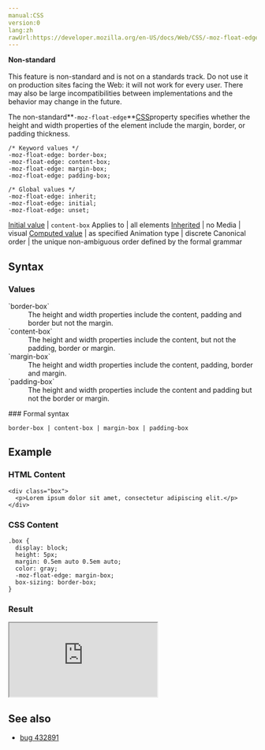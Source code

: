 ```yaml
---
manual:CSS
version:0
lang:zh
rawUrl:https://developer.mozilla.org/en-US/docs/Web/CSS/-moz-float-edge
---
```






**Non-standard**<br></br>This feature is non-standard and is not on a standards track. Do not use it on production sites facing the Web: it will not work for every user. There may also be large incompatibilities between implementations and the behavior may change in the future.





The non-standard**`-moz-float-edge`**[CSS](%427 "")property specifies whether the height and width properties of the element include the margin, border, or padding thickness.


```
/* Keyword values */
-moz-float-edge: border-box;
-moz-float-edge: content-box;
-moz-float-edge: margin-box;
-moz-float-edge: padding-box;

/* Global values */
-moz-float-edge: inherit;
-moz-float-edge: initial;
-moz-float-edge: unset;
```

[Initial value](%28552 "") | `content-box` 
Applies to | all elements 
[Inherited](%28555 "") | no 
Media | visual 
[Computed value](%28556 "") | as specified 
Animation type | discrete 
Canonical order | the unique non-ambiguous order defined by the formal grammar 


## Syntax<a name="Syntax"></a>

### Values<a name="Values"></a>
<dl><dt id=''>`border-box`</dt><dd>The height and width properties include the content, padding and border but not the margin.</dd><dt id=''>`content-box`</dt><dd>The height and width properties include the content, but not the padding, border or margin.</dd><dt id=''>`margin-box`</dt><dd>The height and width properties include the content, padding, border and margin.</dd><dt id=''>`padding-box`</dt><dd>The height and width properties include the content and padding but not the border or margin.</dd></dl>
### Formal syntax<a name="Formal_syntax"></a>

```
border-box | content-box | margin-box | padding-box
```

## Example<a name="Example"></a>

### HTML Content<a name="HTML_Content"></a>

```
<div class="box"> 
  <p>Lorem ipsum dolor sit amet, consectetur adipiscing elit.</p>
</div>
```

### CSS Content<a name="CSS_Content"></a>

```
.box {
  display: block;
  height: 5px;
  margin: 0.5em auto 0.5em auto;
  color: gray;
  -moz-float-edge: margin-box;
  box-sizing: border-box;
}
```

### Result<a name="Result"></a>


<iframe src='https://mdn.mozillademos.org/en-US/docs/Web/CSS/-moz-float-edge$samples/Example?revision=1299463' width='null' height='null'></iframe>



## See also<a name="See_also"></a>

* [bug 432891](%36395 "FIXED: remove padding and border values of -moz-float-edge")



